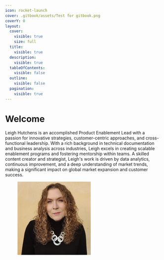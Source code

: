```yaml
---
icon: rocket-launch
cover: .gitbook/assets/Test for gitbook.png
coverY: 0
layout:
  cover:
    visible: true
    size: full
  title:
    visible: true
  description:
    visible: true
  tableOfContents:
    visible: false
  outline:
    visible: false
  pagination:
    visible: true
---
```


# Welcome

Leigh Hutchens is an accomplished Product Enablement Lead with a passion for innovative strategies, customer-centric approaches, and cross-functional leadership. With a rich background in technical documentation and business analysis across industries, Leigh excels in creating scalable enablement programs and fostering mentorship within teams. A skilled content creator and strategist, Leigh's work is driven by data analytics, continuous improvement, and a deep understanding of market trends, making a significant impact on global market expansion and customer success.

<figure><img src=".gitbook/assets/Headshot.jpeg" alt="" width="237"><figcaption></figcaption></figure>


